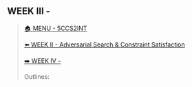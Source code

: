 ## WEEK III - 

>[🏠 MENU - 5CCS2INT](year2/5ccs2int.md)
>
>[⬅️ WEEK II - Adversarial Search & Constraint Satisfaction](year2/5ccs2int/w2.md)
>
>[➡️ WEEK IV - ](year2/5ccs2int/w4.md)
>
>Outlines:

